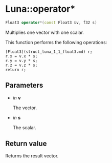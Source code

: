 # Luna::operator*

```c++
Float3 operator*(const Float3 &v, f32 s)
```

Multiplies one vector with one scalar. 

This function performs the following operations: 
```
[Float3](struct_luna_1_1_float3.md) r;
r.x = v.x * s;
r.y = v.y * s;
r.z = v.z * s;
return r;
```


## Parameters
* *in* **v**

    The vector. 

* *in* **s**

    The scalar. 

## Return value
Returns the result vector. 

